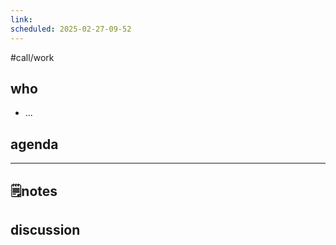 ```yaml
---
link: 
scheduled: 2025-02-27-09-52
---
```

#call/work

## who
- ...
## agenda

---
## 🗒notes

## discussion
